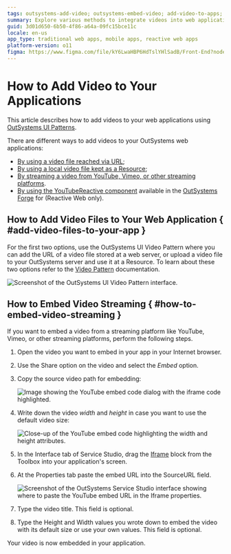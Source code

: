 ```yaml
---
tags: outsystems-add-video; outsystems-embed-video; add-video-to-apps; embed-video-to-apps; 
summary: Explore various methods to integrate videos into web applications using OutSystems 11 (O11) UI patterns and components.
guid: 3d01d650-6b50-4f86-a64a-09fc15bce11c
locale: en-us
app_type: traditional web apps, mobile apps, reactive web apps
platform-version: o11
figma: https://www.figma.com/file/kY6LwaHBP6HdTslYHlSadB/Front-End?node-id=147:325
---
```


# How to Add Video to Your Applications

This article describes how to add videos to your web applications using [OutSystems UI Patterns](https://outsystemsui.outsystems.com/OutSystemsUIWebsite/PatternOverview).

There are different ways to add videos to your OutSystems web applications:

* [By using a video file reached via URL](#add-video-files-to-your-app);
* [By using a local video file kept as a Resource](#add-video-files-to-your-app);
* [By streaming a video from YouTube, Vimeo, or other streaming platforms](#how-to-embed-video-streaming).
* [By using the YouTubeReactive component](https://www.outsystems.com/forge/component-overview/8604/youtubereactive) available in the [OutSystems Forge](https://www.outsystems.com/forge/) for (Reactive Web only).


## How to Add Video Files to Your Web Application { #add-video-files-to-your-app }

For the first two options, use the OutSystems UI Video Pattern where you can add the URL of a video file stored at a web server, or upload a video file to your OutSystems server and use it at a Resource. To learn about these two options refer to the [Video Pattern](https://success.outsystems.com/Documentation/11/Developing_an_Application/Design_UI/Patterns/Using_Web_Patterns/Controls/Video) documentation.

![Screenshot of the OutSystems UI Video Pattern interface.](images/video-ui-pattern.png "OutSystems UI Video Pattern")


## How to Embed Video Streaming  { #how-to-embed-video-streaming }

If you want to embed a video from a streaming platform like YouTube, Vimeo, or other streaming platforms, perform the following steps.

1. Open the video you want to embed in your app in your Internet browser.

1. Use the Share option on the video and select the *Embed* option.

1. Copy the source video path for embedding:

    ![Image showing the YouTube embed code dialog with the iframe code highlighted.](images/youtube-embed-code.png "YouTube Embed Code")

1. Write down the video *width* and *height* in case you want to use the default video size:

    ![Close-up of the YouTube embed code highlighting the width and height attributes.](images/youtube-embed-code-details.png "YouTube Embed Code Details")

1. In the Interface tab of Service Studio, drag the [Iframe](https://success.outsystems.com/Documentation/11/Developing_an_Application/Design_UI/Patterns/Using_Web_Patterns/Utilities/Iframe) block from the Toolbox into your application's screen.

1. At the Properties tab paste the embed URL into the SourceURL field.

    ![Screenshot of the OutSystems Service Studio interface showing where to paste the YouTube embed URL in the Iframe properties.](images/iframe-source-url.png "Iframe Source URL")

1. Type the video title. This field is optional.

1. Type the Height and Width values you wrote down to embed the video with its default size or use your own values. This field is optional.

Your video is now embedded in your application.
    
